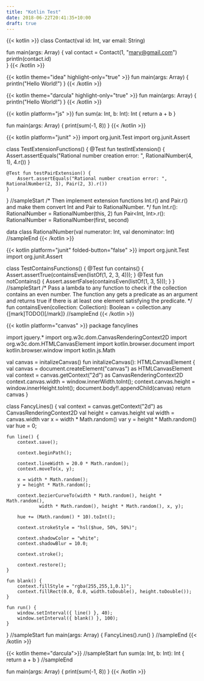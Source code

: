```yaml
---
title: "Kotlin Test"
date: 2018-06-22T20:41:35+10:00
draft: true
---
```


{{< kotlin >}}
class Contact(val id: Int, var email: String) 

fun main(args: Array<String>) {
    val contact = Contact(1, "mary@gmail.com")
    println(contact.id)                   
}
{{< /kotlin >}}

{{< kotlin theme="idea" highlight-only="true" >}}
fun main(args: Array<String>) {
    println("Hello World!")
}
{{< /kotlin >}}

{{< kotlin theme="darcula" highlight-only="true" >}}
fun main(args: Array<String>) {
    println("Hello World!")
}
{{< /kotlin >}}

{{< kotlin platform="js" >}}
fun sum(a: Int, b: Int): Int {
    return a + b
}

fun main(args: Array<String>) {
    print(sum(-1, 8))
}
{{< /kotlin >}}

{{< kotlin platform="junit" >}}
import org.junit.Test
import org.junit.Assert

class TestExtensionFunctions() {
    @Test fun testIntExtension() {
        Assert.assertEquals("Rational number creation error: ", RationalNumber(4, 1), 4.r())
    }

    @Test fun testPairExtension() {
        Assert.assertEquals("Rational number creation error: ", RationalNumber(2, 3), Pair(2, 3).r())
    }
}
//sampleStart
/*
Then implement extension functions Int.r() and Pair.r() and make them convert Int and Pair to RationalNumber.
*/
fun Int.r(): RationalNumber = RationalNumber(this, 2)
fun Pair<Int, Int>.r(): RationalNumber = RationalNumber(first, second)

data class RationalNumber(val numerator: Int, val denominator: Int)
//sampleEnd
{{< /kotlin >}}

{{< kotlin platform="junit" folded-button="false" >}}
import org.junit.Test
import org.junit.Assert

class TestContainsFunctions() {
    @Test fun contains() {
        Assert.assertTrue(containsEven(listOf(1, 2, 3, 4)));
    }
    @Test fun notContains() {
        Assert.assertFalse(containsEven(listOf(1, 3, 5)));
    }
}
//sampleStart
/*
Pass a lambda to any function to check if the collection contains an even number.
The function any gets a predicate as an argument and returns true if there is at least one element satisfying the predicate.
*/
fun containsEven(collection: Collection<Int>): Boolean = collection.any {[mark]TODO()[/mark]}
//sampleEnd
{{< /kotlin >}}

{{< kotlin platform="canvas" >}}
package fancylines


import jquery.*
import org.w3c.dom.CanvasRenderingContext2D
import org.w3c.dom.HTMLCanvasElement
import kotlin.browser.document
import kotlin.browser.window
import kotlin.js.Math



val canvas = initalizeCanvas()
fun initalizeCanvas(): HTMLCanvasElement {
    val canvas = document.createElement("canvas") as HTMLCanvasElement
    val context = canvas.getContext("2d") as CanvasRenderingContext2D
    context.canvas.width  = window.innerWidth.toInt();
    context.canvas.height = window.innerHeight.toInt();
    document.body!!.appendChild(canvas)
    return canvas
}

class FancyLines() {
    val context = canvas.getContext("2d") as CanvasRenderingContext2D
    val height = canvas.height
    val width = canvas.width
    var x = width * Math.random()
    var y = height * Math.random()
    var hue = 0;

    fun line() {
        context.save();

        context.beginPath();

        context.lineWidth = 20.0 * Math.random();
        context.moveTo(x, y);

        x = width * Math.random();
        y = height * Math.random();

        context.bezierCurveTo(width * Math.random(), height * Math.random(),
                width * Math.random(), height * Math.random(), x, y);

        hue += (Math.random() * 10).toInt();

        context.strokeStyle = "hsl($hue, 50%, 50%)";

        context.shadowColor = "white";
        context.shadowBlur = 10.0;

        context.stroke();

        context.restore();
    }

    fun blank() {
        context.fillStyle = "rgba(255,255,1,0.1)";
        context.fillRect(0.0, 0.0, width.toDouble(), height.toDouble());
    }

    fun run() {
        window.setInterval({ line() }, 40);
        window.setInterval({ blank() }, 100);
    }
}
//sampleStart
fun main(args: Array<String>) {
    FancyLines().run()
}
//sampleEnd
{{< /kotlin >}}

{{< kotlin theme="darcula">}}
//sampleStart
fun sum(a: Int, b: Int): Int {
    return a + b
}
//sampleEnd

fun main(args: Array<String>) {
    print(sum(-1, 8))
}
{{< /kotlin >}}